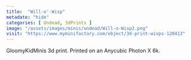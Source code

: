 ```yaml
---
title:  "Will-o'-Wisp"
metadate: "hide"
categories: [ Undead, 3dPrints ]
image: "/assets/images/minis/undead/Will-o-Wisp2.png"
visit: "https://www.myminifactory.com/object/3d-print-wisps-120413"
---
```

GloomyKidMinis 3d print. Printed on an Anycubic Photon X 6k.
